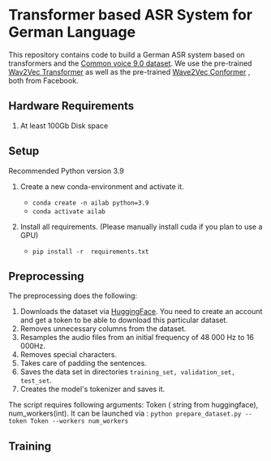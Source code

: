 # Transformer based ASR System for German Language 

This repository contains code to build a German ASR system based on transformers and the [Common voice 9.0 dataset](https://commonvoice.mozilla.org/en/datasets). We use the pre-trained [Wav2Vec Transformer](https://huggingface.co/docs/transformers/model_doc/wav2vec2) as well as the pre-trained [Wave2Vec Conformer](https://huggingface.co/docs/transformers/model_doc/wav2vec2-conformer) , both from Facebook.

## Hardware Requirements

1. At least 100Gb Disk space


## Setup
Recommended Python version 3.9 

1. Create a new conda-environment and activate it.
   * ``conda create -n ailab python=3.9``
   * ``conda activate ailab``
   

2. Install all requirements. (Please manually install cuda if you plan to use a GPU)
   * ``pip install -r  requirements.txt``


## Preprocessing
The preprocessing does the following:

1. Downloads the dataset via [HuggingFace](https://huggingface.co/datasets/common_voice). You need to create an account and get a token to be able to download this particular dataset.
2. Removes unnecessary columns from the dataset.
3. Resamples the audio files from an initial frequency of 48 000 Hz to 16 000Hz.
4. Removes special characters.
5. Takes care of padding the sentences.
6. Saves the data set in directories ``training_set, validation_set, test_set``.
7. Creates the model's tokenizer and saves it.

The script requires following arguments: Token ( string from huggingface), num_workers(int). It can be launched via : ``python prepare_dataset.py --token Token --workers num_workers``


## Training

